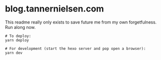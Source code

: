# blog.tannernielsen.com
This readme really only exists to save future me from my own forgetfulness.  Run along now.

```
# To deploy:
yarn deploy

# For development (start the hexo server and pop open a browser):
yarn dev
```
